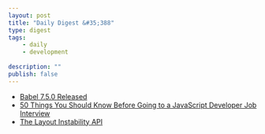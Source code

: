 ```yaml
---
layout: post
title: "Daily Digest &#35;388"
type: digest
tags: 
    - daily
    - development
    
description: ""
publish: false
---
```


- [Babel 7.5.0 Released](https://babeljs.io/blog/2019/07/03/7.5.0)
- [50 Things You Should Know Before Going to a JavaScript Developer Job Interview](https://medium.com/better-programming/50-thingsyou-should-know-before-going-to-a-javascript-developer-job-interview-b1f1dfbf945c)
- [The Layout Instability API](https://web.dev/layout-instability-api/)
